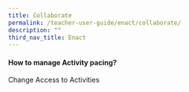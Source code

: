 ```yaml
---
title: Collaborate
permalink: /teacher-user-guide/enact/collaborate/
description: ""
third_nav_title: Enact
---
```

<h4>How to manage Activity pacing?</h4>
Change Access to Activities